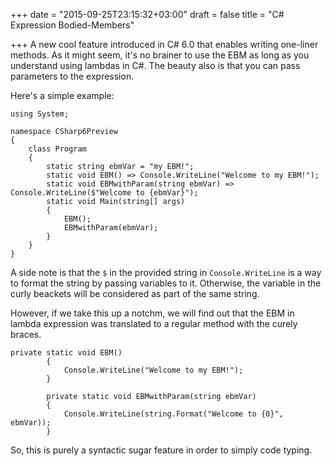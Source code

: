 +++
date = "2015-09-25T23:15:32+03:00"
draft = false
title = "C# Expression Bodied-Members"

+++
A new cool feature introduced in C# 6.0 that enables writing one-liner methods. As it might seem, it's no brainer to use the EBM as long as you understand using lambdas in C#. The beauty also is that you can pass parameters to the expression.

Here's a simple example:

```CSharp
using System;

namespace CSharp6Preview
{
    class Program
    {
        static string ebmVar = "my EBM!";                                                              
        static void EBM() => Console.WriteLine("Welcome to my EBM!");                        
        static void EBMwithParam(string ebmVar) => Console.WriteLine($"Welcome to {ebmVar}");
        static void Main(string[] args)                                                     
        {                                                                                    
            EBM();                                                                           
            EBMwithParam(ebmVar);                                                                 
        }             
    }
}
```
A side note is that the `$` in the provided string in `Console.WriteLine` is a way to format the string by passing variables to it. Otherwise, the variable in the curly beackets will be considered as part of the same string.

However, if we take this up a notchm, we will find out that the EBM in lambda expression was translated to a regular method with the curely braces.

```CSharp
private static void EBM()
		{
			Console.WriteLine("Welcome to my EBM!");
		}

		private static void EBMwithParam(string ebmVar)
		{
			Console.WriteLine(string.Format("Welcome to {0}", ebmVar));
		}
```

So, this is purely a syntactic sugar feature in order to simply code typing. 

